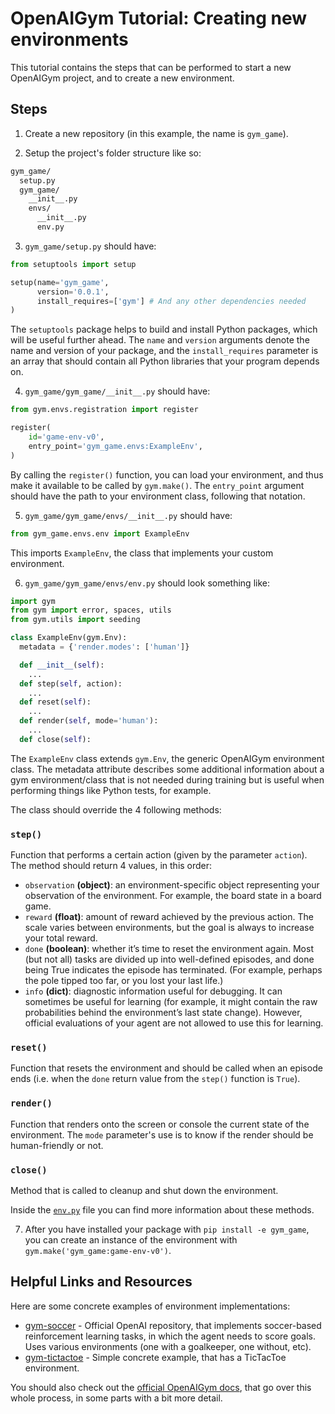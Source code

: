 # OpenAIGym Tutorial: Creating new environments

This tutorial contains the steps that can be performed to start a new OpenAIGym project, and to create a new environment.

## Steps

1. Create a new repository (in this example, the name is `gym_game`).

2. Setup the project's folder structure like so:
  ```sh
  gym_game/
    setup.py
    gym_game/
      __init__.py
      envs/
        __init__.py
        env.py
  ```

3. `gym_game/setup.py` should have:

  ```python
  from setuptools import setup

  setup(name='gym_game',
        version='0.0.1',
        install_requires=['gym'] # And any other dependencies needed
  )
  ```
The `setuptools` package helps to build and install Python packages, which will be useful further ahead. The `name` and `version` arguments denote the name and version of your package, and the `install_requires` parameter is an array that should contain all Python libraries that your program depends on.

4. `gym_game/gym_game/__init__.py` should have:
  ```python
  from gym.envs.registration import register

  register(
      id='game-env-v0',
      entry_point='gym_game.envs:ExampleEnv',
  )
  ```

By calling the `register()` function, you can load your environment, and thus make it available to be called by `gym.make()`. The `entry_point` argument should have the path to your environment class, following that notation.

5. `gym_game/gym_game/envs/__init__.py` should have:
  ```python
  from gym_game.envs.env import ExampleEnv
  ```

This imports `ExampleEnv`, the class that implements your custom environment.

6. `gym_game/gym_game/envs/env.py` should look something like:
  ```python
  import gym
  from gym import error, spaces, utils
  from gym.utils import seeding

  class ExampleEnv(gym.Env):
    metadata = {'render.modes': ['human']}

    def __init__(self):
      ...
    def step(self, action):
      ...
    def reset(self):
      ...
    def render(self, mode='human'):
      ...
    def close(self):
  ```

The `ExampleEnv` class extends `gym.Env`, the generic OpenAIGym environment class. The metadata attribute describes some additional information about a gym environment/class that is not needed during training but is useful when performing things like Python tests, for example.

The class should override the 4 following methods:

### `step()`
Function that performs a certain action (given by the parameter `action`). The method should return 4 values, in this order:

* `observation` **(object)**: an environment-specific object representing your observation of the environment. For example, the board state in a board game.
* `reward` **(float)**: amount of reward achieved by the previous action. The scale varies between environments, but the goal is always to increase your total reward.
* `done` **(boolean)**: whether it’s time to reset the environment again. Most (but not all) tasks are divided up into well-defined episodes, and done being True indicates the episode has terminated. (For example, perhaps the pole tipped too far, or you lost your last life.)
* `info` **(dict)**: diagnostic information useful for debugging. It can sometimes be useful for learning (for example, it might contain the raw probabilities behind the environment’s last state change). However, official evaluations of your agent are not allowed to use this for learning.

### `reset()`
Function that resets the environment and should be called when an episode ends (i.e. when the `done` return value from the `step()` function is `True`).

### `render()`
Function that renders onto the screen or console the current state of the environment. The `mode` parameter's use is to know if the render should be human-friendly or not.

### `close()`
Method that is called to cleanup and shut down the environment.

Inside the [`env.py`](https://github.com/MiguelDelPinto/gym-env-tutorial/blob/main/gym_game/gym_game/envs/env.py) file you can find more information about these methods.

7. After you have installed your package with `pip install -e gym_game`, you can create an instance of the environment with `gym.make('gym_game:game-env-v0')`.

## Helpful Links and Resources

Here are some concrete examples of environment implementations:
* [gym-soccer](https://github.com/openai/gym-soccer) - Official OpenAI repository, that implements soccer-based reinforcement learning tasks, in which the agent needs to score goals. Uses various environments (one with a goalkeeper, one without, etc).
* [gym-tictactoe](https://github.com/haje01/gym-tictactoe) - Simple concrete example, that has a TicTacToe environment.

You should also check out the [official OpenAIGym docs](https://gym.openai.com/docs/), that go over this whole process, in some parts with a bit more detail.
